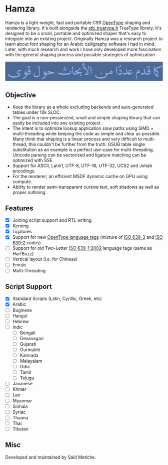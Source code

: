 


# Hamza

Hamza is a light-weight, fast and portable C99 [OpenType](https://docs.microsoft.com/en-us/typography/opentype/spec) shaping and rendering library. It's built alongside the [stb_truetype.h](https://github.com/nothings/stb) TrueType library. It's designed to be a small, 
portable and optimized shaper that's easy to integrate into an existing project.
Originally Hamza was a research project to learn about font shaping for an Arabic calligraphy software I had in mind.
Later, with much research and work I have only developed more fascination with the general shaping process and possible strategies of optimization.

![rendering of some simple Arabic with advanced font "Omar-Naskh"](misc/complex-arabic.png)

## Objective
* Keep the library as a whole excluding backends and auto-generated tables under 10k SLOC.
* The goal is a non-pessimized, small and simple shaping library that can easily be included into any existing project.    
* The intent is to optimize lookup application slow paths using SIMD + multi-threading while keeping the code as simple and clear as possible.  Many think that shaping is a linear process and very difficult to multi-thread, this couldn't be further from the truth. GSUB table single substitution as an example is a perfect use-case for multi-threading, Unicode parsing can be vectorized and ligature matching can be optimized with SSE.
* Support for ASCII, Latin1, UTF-8, UTF-16, UTF-32, UCS2 and Johab encodings.
* For the renderer; an efficient MSDF dynamic cache on GPU using compute.
* Ability to render semi-transparent cursive text, soft shadows as well as proper outlining.

## Features
- [x] Joining script support and RTL writing
- [x] Kerning
- [x] Ligatures
- [x] Support for new [OpenType language tags](https://docs.microsoft.com/en-us/typography/opentype/spec/languagetags) (mixture of [ISO 639-3](https://iso639-3.sil.org/) and [ISO 639-2](https://www.loc.gov/standards/iso639-2/php/code_list.php) codes)
- [ ] Support for old Two-Letter [ISO 639-1:2002](https://id.loc.gov/vocabulary/iso639-1.html) language tags (same as HarfBuzz)
- [ ] Vertical layout (i.e. for Chinese)
- [ ] Emojis
- [ ] Multi-Threading

## Script Support
- [x] Standard Scripts (Latin, Cyrillic, Greek, etc)
- [x] Arabic
- [ ] Buginese
- [ ] Hangul
- [ ] Hebrew
- [ ] Indic
  - [ ] Bengali
  - [ ] Devanagari
  - [ ] Gujarati
  - [ ] Gurmukhi
  - [ ] Kannada
  - [ ] Malayalam
  - [ ] Odia
  - [ ] Tamil
  - [ ] Telugu
- [ ] Javanese
- [ ] Khmer
- [ ] Lao
- [ ] Myanmar
- [ ] Sinhala
- [ ] Syriac
- [ ] Thaana
- [ ] Thai
- [ ] Tibetan

## Misc
Developed and maintained by Saïd Metiche.
